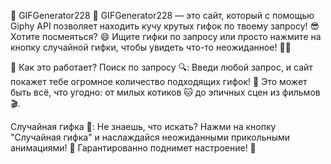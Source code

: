 🚀 GIFGenerator228 🎉
GIFGenerator228 — это сайт, который с помощью Giphy API позволяет находить кучу крутых гифок по твоему запросу! 😎 Хотите посмеяться? 😄 Ищите гифки по запросу или просто нажмите на кнопку случайной гифки, чтобы увидеть что-то неожиданное! 🎲✨

🚀 Как это работает?
Поиск по запросу 🔍: Введи любой запрос, и сайт покажет тебе огромное количество подходящих гифок! 🤩 Это может быть всё, что угодно: от милых котиков 🐱 до эпичных сцен из фильмов 🎬.

Случайная гифка 🎲: Не знаешь, что искать? Нажми на кнопку "Случайная гифка" и наслаждайся неожиданными прикольными анимациями! 🤯 Гарантированно поднимет настроение! 🎉
